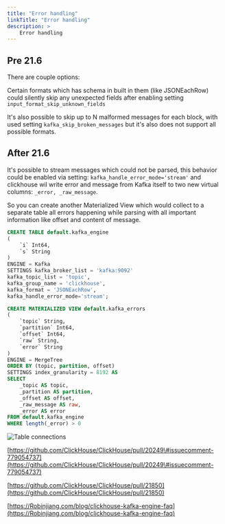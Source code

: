 ```yaml
---
title: "Error handling"
linkTitle: "Error handling"
description: >
    Error handling
---
```

## Pre 21.6

There are couple options:

Certain formats which has schema in built in them (like JSONEachRow) could silently skip any unexpected fields after enabling setting `input_format_skip_unknown_fields`

It's also possible to skip up to N malformed messages for each block, with used setting `kafka_skip_broken_messages` but it's also does not support all possible formats.

## After 21.6

It's possible to stream messages which could not be parsed, this behavior could be enabled via setting: `kafka_handle_error_mode='stream'` and clickhouse wil write error and message from Kafka itself to two new virtual columns: `_error, _raw_message`.

So you can create another Materialized View which would collect to a separate table all errors happening while parsing with all important information like offset and content of message.

```sql
CREATE TABLE default.kafka_engine
(
    `i` Int64,
    `s` String
)
ENGINE = Kafka
SETTINGS kafka_broker_list = 'kafka:9092'
kafka_topic_list = 'topic',
kafka_group_name = 'clickhouse',
kafka_format = 'JSONEachRow',
kafka_handle_error_mode='stream';

CREATE MATERIALIZED VIEW default.kafka_errors
(
    `topic` String,
    `partition` Int64,
    `offset` Int64,
    `raw` String,
    `error` String
)
ENGINE = MergeTree
ORDER BY (topic, partition, offset)
SETTINGS index_granularity = 8192 AS
SELECT
    _topic AS topic,
    _partition AS partition,
    _offset AS offset,
    _raw_message AS raw,
    _error AS error
FROM default.kafka_engine
WHERE length(_error) > 0
```

![Table connections](Untitled-2021-08-05-1027.png)

[https://github.com/ClickHouse/ClickHouse/pull/20249\#issuecomment-779054737](https://github.com/ClickHouse/ClickHouse/pull/20249\#issuecomment-779054737)

[https://github.com/ClickHouse/ClickHouse/pull/21850](https://github.com/ClickHouse/ClickHouse/pull/21850)

[https://Robinjiang.com/blog/clickhouse-kafka-engine-faq](https://Robinjiang.com/blog/clickhouse-kafka-engine-faq)

